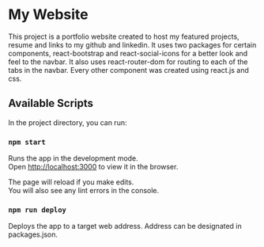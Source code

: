 
# My Website
This project is a portfolio website created to host my featured projects, resume and links to my github and linkedin. It uses two packages for certain components, react-bootstrap and react-social-icons for a better look and feel to the navbar. It also uses react-router-dom for routing to each of the tabs in the navbar. Every other component was created using react.js and css.  

## Available Scripts

In the project directory, you can run:

### `npm start`

Runs the app in the development mode.<br>
Open [http://localhost:3000](http://localhost:3000) to view it in the browser.

The page will reload if you make edits.<br>
You will also see any lint errors in the console.

### `npm run deploy`

Deploys the app to a target web address.
Address can be designated in packages.json.
